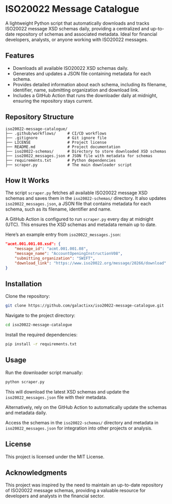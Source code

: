 # ISO20022 Message Catalogue

A lightweight Python script that automatically downloads and tracks ISO20022 message XSD schemas daily, providing a centralized and up-to-date repository of schemas and associated metadata. Ideal for financial developers, analysts, or anyone working with ISO20022 messages.

## Features

- Downloads all available ISO20022 XSD schemas daily.
- Generates and updates a JSON file containing metadata for each schema.
- Provides detailed information about each schema, including its filename, identifier, name, submitting organization and download link.
- Includes a GitHub Action that runs the downloader daily at midnight, ensuring the repository stays current.

## Repository Structure

```plaintext
iso20022-message-catalogue/
├── .github/workflows/     # CI/CD workflows
├── .gitignore             # Git ignore file
├── LICENSE                # Project license
├── README.md              # Project documentation
├── iso20022-schemas/      # Directory to store downloaded XSD schemas
├── iso20022_messages.json # JSON file with metadata for schemas
├── requirements.txt       # Python dependencies
├── scraper.py             # The main downloader script
```

## How It Works

The script `scraper.py` fetches all available ISO20022 message XSD schemas and saves them in the `iso20022-schemas/` directory. It also updates `iso20022_messages.json`, a JSON file that contains metadata for each schema, such as its filename, identifier and name.

A GitHub Action is configured to run `scraper.py` every day at midnight (UTC). This ensures the XSD schemas and metadata remain up to date.

Here’s an example entry from `iso20022_messages.json`:

```json
"acmt.001.001.08.xsd": {
    "message_id": "acmt.001.001.08",
    "message_name": "AccountOpeningInstructionV08",
    "submitting_organization": "SWIFT",
    "download_link": "https://www.iso20022.org/message/20266/download"
}
```

## Installation

Clone the repository:

```bash
git clone https://github.com/galactixx/iso20022-message-catalogue.git
```

Navigate to the project directory:

```bash
cd iso20022-message-catalogue
```

Install the required dependencies:

```bash
pip install -r requirements.txt
```

## Usage

Run the downloader script manually:

```bash
python scraper.py
```

This will download the latest XSD schemas and update the `iso20022_messages.json` file with their metadata.

Alternatively, rely on the GitHub Action to automatically update the schemas and metadata daily.

Access the schemas in the `iso20022-schemas/` directory and metadata in `iso20022_messages.json` for integration into other projects or analysis.

## License

This project is licensed under the MIT License.

## Acknowledgments

This project was inspired by the need to maintain an up-to-date repository of ISO20022 message schemas, providing a valuable resource for developers and analysts in the financial sector.